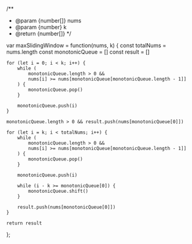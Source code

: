 /**
 * @param {number[]} nums
 * @param {number} k
 * @return {number[]}
 */

var maxSlidingWindow = function(nums, k) {
    const totalNums = nums.length
    const monotonicQueue = []
    const result = []

    for (let i = 0; i < k; i++) {
        while (
            monotonicQueue.length > 0 && 
            nums[i] >= nums[monotonicQueue[monotonicQueue.length - 1]]
        ) {
            monotonicQueue.pop()
        }

        monotonicQueue.push(i)
    }

    monotonicQueue.length > 0 && result.push(nums[monotonicQueue[0]])

    for (let i = k; i < totalNums; i++) {
        while (
            monotonicQueue.length > 0 && 
            nums[i] >= nums[monotonicQueue[monotonicQueue.length - 1]]
        ) {
            monotonicQueue.pop()
        }

        monotonicQueue.push(i)

        while (i - k >= monotonicQueue[0]) {
            monotonicQueue.shift()
        }

        result.push(nums[monotonicQueue[0]])
    }

    return result
};